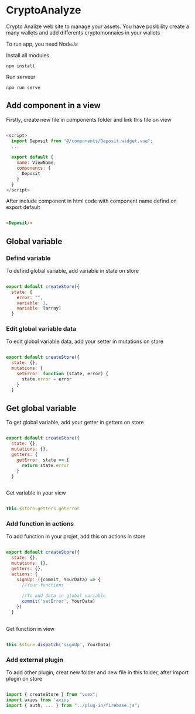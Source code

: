 # CryptoAnalyze
Crypto Analize web site to manage your assets. You have posibility create a many wallets and add differents cryptomonnaies in your wallets

To run app, you need NodeJs

Install all modules
```
npm install
```

Run serveur
```
npm run serve
```

## Add component in a view

Firstly, create new file in components folder and link this file on view

```js

<script>
  import Deposit from "@/components/Deposit.widget.vue";
  ...
  
  export default {
    name: ViewName,
    components: {
      Deposit
    }
  }
</script>

```

After include component in html code with component name defind on export default

```html

<Deposit/>

```

## Global variable

### Defind variable

To defind global variable, add variable in state on store

```js

export default createStore({
  state: {
    error: "",
    variable: 1,
    variable: [array]
  }

```

### Edit global variable data 

To edit global variable data, add your setter in mutations on store

```js

export default createStore({
  state: {},
  mutations: {
    setError: function (state, error) {
      state.error = error
    }
  }

```

## Get global variable

To get global variable, add your getter in getters on store

```js

export default createStore({
  state: {},
  mutations: {},
  getters: {
    getError: state => {
      return state.error
    }
  }
  
```

Get variable in your view 

```js

this.$store.getters.getError

```

### Add function in actions

To add function in your projet, add this on actions in store

```js

export default createStore({
  state: {},
  mutations: {},
  getters: {},
  actions: {
    signUp: ({commit, YourData) => {
      //Your functions
      
      //To add data in global variable
      commit('setError', YourData)
    })
  }
  
```

Get function in view

```js

this.$store.dispatch('signUp', YourData)

```

### Add external plugin

To add other plugin, creat new folder and new file in this folder, after import plugin on store

```js

import { createStore } from "vuex";
import axios from 'axios' 
import { auth, ... } from "../plug-in/firebase.js";

```
